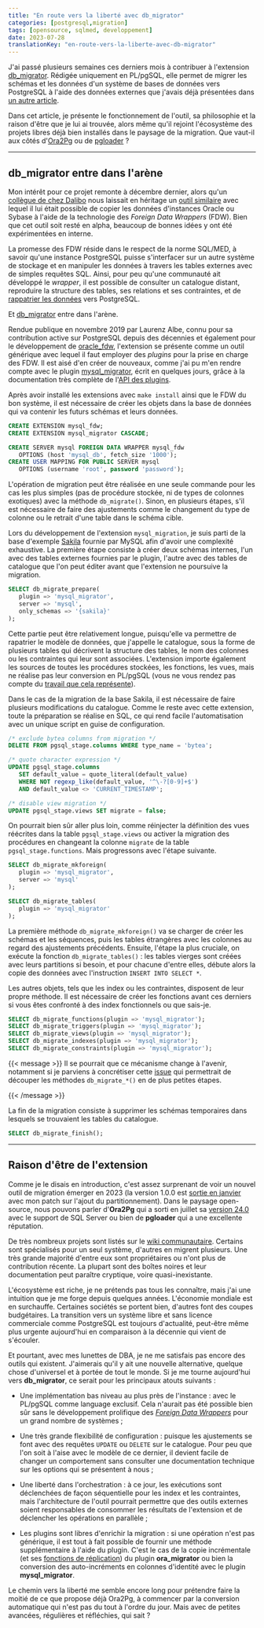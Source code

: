 ```yaml
---
title: "En route vers la liberté avec db_migrator"
categories: [postgresql,migration]
tags: [opensource, sqlmed, developpement]
date: 2023-07-28
translationKey: "en-route-vers-la-liberte-avec-db-migrator"
---
```


J'ai passé plusieurs semaines ces derniers mois à contribuer à l'extension
[db_migrator]. Rédigée uniquement en PL/pgSQL, elle permet de migrer les schémas
et les données d'un système de bases de données vers PostgreSQL à l'aide des
données externes que j'avais déjà présentées dans [un autre article][1].

[db_migrator]: https://github.com/cybertec-postgresql/db_migrator
[1]: /2021/07/16/parlons-un-peu-des-donnees-externes/

Dans cet article, je présente le fonctionnement de l'outil, sa philosophie et la
raison d'être que je lui ai trouvée, alors même qu'il rejoint l'écosystème des
projets libres déjà bien installés dans le paysage de la migration. Que vaut-il
aux côtés d'[Ora2Pg] ou de [pgloader] ?

[Ora2Pg]: https://ora2pg.darold.net/
[pgloader]: https://pgloader.io/

<!--more-->

---

## db_migrator entre dans l'arène

Mon intérêt pour ce projet remonte à décembre dernier, alors qu'un [collègue de
chez Dalibo][2] nous laissait en héritage un [outil similaire][3] avec lequel il
lui était possible de copier les données d'instances Oracle ou Sybase à l'aide
de la technologie des _Foreign Data Wrappers_ (FDW). Bien que cet outil soit
resté en alpha, beaucoup de bonnes idées y ont été expérimentées en interne.

[2]: https://blog.dalibo.com/2022/12/21/depart_philippe.html
[3]: https://github.com/dalibo/data2pg

La promesse des FDW réside dans le respect de la norme SQL/MED, à savoir qu'une
instance PostgreSQL puisse s'interfacer sur un autre système de stockage et en
manipuler les données à travers les tables externes avec de simples requêtes
SQL. Ainsi, pour peu qu'une communauté ait développé le _wrapper_, il est
possible de consulter un catalogue distant, reproduire la structure des tables,
ses relations et ses contraintes, et de [rappatrier les données][4] vers
PostgreSQL.

[4]: /2021/12/06/migrer-vers-postgresql/

Et [db_migrator] entre dans l'arène.

Rendue publique en novembre 2019 par Laurenz Albe, connu pour sa contribution
active sur PostgreSQL depuis des décennies et également pour le développement de
[oracle_fdw], l'extension se présente comme un outil générique avec lequel il
faut employer des _plugins_ pour la prise en charge des FDW. Il est aisé d'en
créer de nouveaux, comme j'ai pu m'en rendre compte avec le plugin
[mysql_migrator], écrit en quelques jours, grâce à la documentation très
complète de l'[API des plugins][5].

[oracle_fdw]: https://github.com/laurenz/oracle_fdw
[mysql_migrator]: https://github.com/fljdin/mysql_migrator
[5]: https://github.com/cybertec-postgresql/db_migrator#plugin-api

Après avoir installé les extensions avec `make install` ainsi que le FDW du bon
système, il est nécessaire de créer les objets dans la base de données qui va
contenir les futurs schémas et leurs données.

```sql
CREATE EXTENSION mysql_fdw;
CREATE EXTENSION mysql_migrator CASCADE;

CREATE SERVER mysql FOREIGN DATA WRAPPER mysql_fdw
   OPTIONS (host 'mysql_db', fetch_size '1000');
CREATE USER MAPPING FOR PUBLIC SERVER mysql
   OPTIONS (username 'root', password 'password');
```

L'opération de migration peut être réalisée en une seule commande pour les cas
les plus simples (pas de procédure stockée, ni de types de colonnes exotiques)
avec la méthode `db_migrate()`. Sinon, en plusieurs étapes, s'il est nécessaire
de faire des ajustements comme le changement du type de colonne ou le retrait
d'une table dans le schéma cible.

Lors du développement de l'extension `mysql_migration`, je suis parti de la base
d'exemple [Sakila][6] fournie par MySQL afin d'avoir une complexité exhaustive.
La première étape consiste à créer deux schémas internes, l'un avec des tables
externes fournies par le plugin, l'autre avec des tables de catalogue que l'on
peut éditer avant que l'extension ne poursuive la migration.

[6]: https://dev.mysql.com/doc/sakila/en/

```sql
SELECT db_migrate_prepare(
   plugin => 'mysql_migrator',
   server => 'mysql',
   only_schemas => '{sakila}'
);
```

Cette partie peut être relativement longue, puisqu'elle va permettre de
rapatrier le modèle de données, que j'appelle le catalogue, sous la forme de
plusieurs tables qui décrivent la structure des tables, le nom des colonnes ou
les contraintes qui leur sont associées. L'extension importe également les
sources de toutes les procédures stockées, les fonctions, les vues, mais ne
réalise pas leur conversion en PL/pgSQL (vous ne vous rendez pas compte du
[travail que cela représente][7]).

[7]: https://blog.dalibo.com/2020/12/21/migration_oracle_vers_postgresql.html

Dans le cas de la migration de la base Sakila, il est nécessaire de faire
plusieurs modifications du catalogue. Comme le reste avec cette extension, toute
la préparation se réalise en SQL, ce qui rend facile l'automatisation avec un
unique script en guise de configuration.

```sql
/* exclude bytea columns from migration */
DELETE FROM pgsql_stage.columns WHERE type_name = 'bytea';

/* quote character expression */
UPDATE pgsql_stage.columns
   SET default_value = quote_literal(default_value)
   WHERE NOT regexp_like(default_value, '^\-?[0-9]+$')
   AND default_value <> 'CURRENT_TIMESTAMP';

/* disable view migration */
UPDATE pgsql_stage.views SET migrate = false;
```

On pourrait bien sûr aller plus loin, comme réinjecter la définition des vues
réécrites dans la table `pgsql_stage.views` ou activer la migration des
procédures en changeant la colonne `migrate` de la table
`pgsql_stage.functions`. Mais progressons avec l'étape suivante.

```sql
SELECT db_migrate_mkforeign(
   plugin => 'mysql_migrator',
   server => 'mysql'
);

SELECT db_migrate_tables(
   plugin => 'mysql_migrator'
);
```

La première méthode `db_migrate_mkforeign()` va se charger de créer les schémas
et les séquences, puis les tables étrangères avec les colonnes au regard des
ajustements précédents. Ensuite, l'étape la plus cruciale, on exécute la
fonction `db_migrate_tables()` : les tables vierges sont créées avec leurs
partitions si besoin, et pour chacune d'entre elles, débute alors la copie des
données avec l'instruction `INSERT INTO SELECT *`.

Les autres objets, tels que les index ou les contraintes, disposent de leur
propre méthode. Il est nécessaire de créer les fonctions avant ces derniers si
vous êtes confronté à des index fonctionnels ou que sais-je.

```sql
SELECT db_migrate_functions(plugin => 'mysql_migrator');
SELECT db_migrate_triggers(plugin => 'mysql_migrator');
SELECT db_migrate_views(plugin => 'mysql_migrator');
SELECT db_migrate_indexes(plugin => 'mysql_migrator');
SELECT db_migrate_constraints(plugin => 'mysql_migrator');
```

{{< message >}}
Il se pourrait que ce mécanisme change à l'avenir, notamment si je parviens à
concrétiser cette [issue][8] qui permettrait de découper les méthodes
`db_migrate_*()` en de plus petites étapes.

[8]: https://github.com/cybertec-postgresql/db_migrator/issues/26
{{< /message >}}

La fin de la migration consiste à supprimer les schémas temporaires dans
lesquels se trouvaient les tables du catalogue.

```sql
SELECT db_migrate_finish();
```

---

## Raison d'être de l'extension

Comme je le disais en introduction, c'est assez surprenant de voir un nouvel
outil de migration émerger en 2023 (la version 1.0.0 est [sortie en janvier][9]
avec mon patch sur l'ajout du partitionnement). Dans le paysage open-source, nous
pouvons parler d'**Ora2Pg** qui a sorti en juillet sa [version 24.0][10] avec
le support de SQL Server ou bien de **pgloader** qui a une excellente réputation.

[9]: https://github.com/cybertec-postgresql/db_migrator/blob/master/CHANGELOG.md
[10]: https://github.com/darold/ora2pg/releases/tag/v24.0

De très nombreux projets sont listés sur le [wiki communautaire][11]. Certains
sont spécialisés pour un seul système, d'autres en migrent plusieurs. Une très
grande majorité d'entre eux sont propriétaires ou n'ont plus de contribution
récente. La plupart sont des boîtes noires et leur documentation peut paraître
cryptique, voire quasi-inexistante.

[11]: https://wiki.postgresql.org/wiki/Converting_from_other_Databases_to_PostgreSQL

L'écosystème est riche, je ne prétends pas tous les connaître, mais j'ai une
intuition que je me forge depuis quelques années. L'économie mondiale est en
surchauffe. Certaines sociétés se portent bien, d'autres font des coupes
budgétaires. La transition vers un système libre et sans licence commerciale
comme PostgreSQL est toujours d'actualité, peut-être même plus urgente
aujourd'hui en comparaison à la décennie qui vient de s'écouler.

Et pourtant, avec mes lunettes de DBA, je ne me satisfais pas encore des outils
qui existent. J'aimerais qu'il y ait une nouvelle alternative, quelque chose
d'universel et à portée de tout le monde. Si je me tourne aujourd'hui vers
**db_migrator**, ce serait pour les principaux atouts suivants :

* Une implémentation bas niveau au plus près de l'instance : avec le PL/pgSQL
  comme language exclusif. Cela n'aurait pas été possible bien sûr sans le
  développement prolifique des _[Foreign Data Wrappers][12]_ pour un grand
  nombre de systèmes ;

* Une très grande flexibilité de configuration : puisque les ajustements se font avec
  des requêtes `UPDATE` ou `DELETE` sur le catalogue. Pour peu que l'on soit à l'aise
  avec le modèle de ce dernier, il devient facile de changer un comportement sans
  consulter une documentation technique sur les options qui se présentent à nous ;

* Une liberté dans l'orchestration : à ce jour, les exécutions sont déclenchées de
  façon séquentielle pour les index et les contraintes, mais l'architecture de l'outil
  pourrait permettre que des outils externes soient responsables de consommer les
  résultats de l'extension et de déclencher les opérations en parallèle ;

* Les plugins sont libres d'enrichir la migration : si une opération n'est pas
  générique, il est tout à fait possible de fournir une méthode supplémentaire à
  l'aide du plugin. C'est le cas de la copie incrémentale (et ses [fonctions de
  réplication][13]) du plugin **ora_migrator** ou bien la conversion des
  auto-incréments en colonnes d'identité avec le plugin **mysql_migrator**.

[12]: https://wiki.postgresql.org/wiki/Foreign_data_wrappers
[13]: https://github.com/cybertec-postgresql/ora_migrator#replication-functions

Le chemin vers la liberté me semble encore long pour prétendre faire la moitié
de ce que propose déjà Ora2Pg, à commencer par la conversion automatique qui
n'est pas du tout à l'ordre du jour. Mais avec de petites avancées, régulières
et réfléchies, qui sait ?

